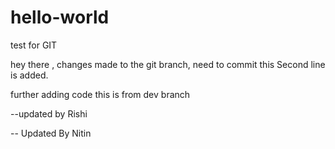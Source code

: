 # hello-world
test for GIT

hey there , changes made to the git branch, need to commit this
Second line is added.

further adding code
this is from dev branch

--updated by Rishi

-- Updated By Nitin 
